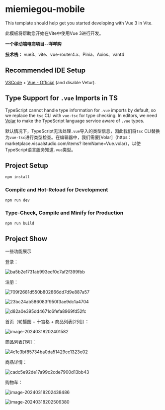 # miemiegou-mobile

This template should help get you started developing with Vue 3 in Vite.

此模板将帮助您开始在Vite中使用Vue 3进行开发。



**一个移动端电商项目--咩咩购**

**技术栈：** vue3、vite、vue-router4.x、Pinia、Axios、vant4

## Recommended IDE Setup

[VSCode](https://code.visualstudio.com/) + [Vue - Official](https://marketplace.visualstudio.com/items?itemName=Vue.volar) (and disable Vetur).

## Type Support for `.vue` Imports in TS

TypeScript cannot handle type information for `.vue` imports by default, so we replace the `tsc` CLI with `vue-tsc` for type checking. In editors, we need [Volar](https://marketplace.visualstudio.com/items?itemName=Vue.volar) to make the TypeScript language service aware of `.vue` types.

默认情况下，TypeScript无法处理`.vue`导入的类型信息，因此我们将`tsc` CLI替换为`vue-tsc`进行类型检查。在编辑器中，我们需要[Volar]（https：marketplace.visualstudio.com/items? itemName=Vue.volar），以使TypeScript语言服务知道`.vue`类型。



## Project Setup

```sh
npm install
```

### Compile and Hot-Reload for Development

```sh
npm run dev
```

### Type-Check, Compile and Minify for Production

```sh
npm run build
```

## Project Show

一些功能展示

登录：

![ba5b2e1731ab993ecf0c7af2f399fbb](assets/ba5b2e1731ab993ecf0c7af2f399fbb.png)

注册：

![709f2681d550b802866dd7d9e887a57](assets/709f2681d550b802866dd7d9e887a57.png)

![23bc24ab586083f950f3ae9dc1a4704](assets/23bc24ab586083f950f3ae9dc1a4704.png)

![d82a0e395dd4671c6fefa8969fd52fc](assets/d82a0e395dd4671c6fefa8969fd52fc.png)

首页（轮播图 + 十宫格 + 商品列表[2列]）：

![image-20240318202401582](assets/image-20240318202401582.png)

商品列表[1列]：

![4c1c3bf85734ba0da51429cc1323e02](assets/4c1c3bf85734ba0da51429cc1323e02.png)

商品详情：

![cadc5e92de17a99c2cde7900d13bb43](assets/cadc5e92de17a99c2cde7900d13bb43.png)

购物车：

![image-20240318202438486](assets/image-20240318202438486.png)

![image-20240318202506380](assets/image-20240318202506380.png)
